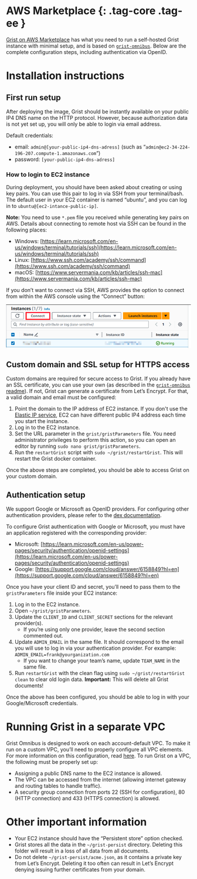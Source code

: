 AWS Marketplace {: .tag-core .tag-ee }
============

[Grist on AWS Marketplace](https://aws.amazon.com/marketplace/management/products/prod-ljgtgt5bwdf2w/overview/product-information) has what you need to run a self-hosted Grist instance with minimal setup, and is based on [`grist-omnibus`](https://github.com/gristlabs/grist-omnibus). Below are the complete configuration steps, including authentication via OpenID.

# Installation instructions

## First run setup

After deploying the image, Grist should be instantly available on your public IP4 DNS name on the HTTP protocol. However, because authorization data is not yet set up, you will only be able to login via email address.

Default credentials:
- email: `admin@[your-public-ip4-dns-adress]` (such as “`admin@ec2-34-224-196-207.compute-1.amazonaws.com`“)
- password: `[your-public-ip4-dns-adress]`

### How to login to EC2 instance

During deployment, you should have been asked about creating or using key pairs. You can use this pair to log in via SSH from your terminal/bash. The default user in your EC2 container is named “ubuntu”, and you can log in to `ubuntu@[ec2-intance-public-ip]`.

**Note:** You need to use `*.pem` file you received while generating key pairs on AWS. Details about connecting to remote host via SSH can be found in the following places: 

* Windows: [https://learn.microsoft.com/en-us/windows/terminal/tutorials/ssh](https://learn.microsoft.com/en-us/windows/terminal/tutorials/ssh)
* Linux: [https://www.ssh.com/academy/ssh/command](https://www.ssh.com/academy/ssh/command)
* macOS: [https://www.servermania.com/kb/articles/ssh-mac](https://www.servermania.com/kb/articles/ssh-mac)

If you don’t want to connect via SSH, AWS provides the option to connect from within the AWS console using the “Connect” button:

![aws-connect](../images/aws-connect.png)

## Custom domain and SSL setup for HTTPS access

Custom domains are required for secure access to Grist. If you already have an SSL certificate, you can use your own (as described in the [`grist-omnibus` readme](https://github.com/gristlabs/grist-omnibus/)). If not, Grist can generate a certificate from Let’s Encrypt. For that, a valid domain and email must be configured:

1. Point the domain to the IP address of EC2 instance. If you don't use the [Elastic IP service](https://docs.aws.amazon.com/AWSEC2/latest/UserGuide/elastic-ip-addresses-eip.html), EC2 can have different public IP4 address each time you start the instance.
2. Log in to the EC2 instance.
3. Set the URL parameter in the `grist/gristParameters` file. You need administrator privileges to perform this action, so you can open an editor by running `sudo nano grist/gristParameters`.
4. Run the `restartGrist` script with `sudo ~/grist/restartGrist`. This will restart the Grist docker container.

Once the above steps are completed, you should be able to access Grist on your custom domain.

## Authentication setup

We support Google or Microsoft as OpenID providers. For configuring other authentication providers, please refer to the [dex documentation](https://dexidp.io/docs/getting-started/).

To configure Grist authentication with Google or Microsoft, you must have an application registered with the corresponding provider:

* Microsoft: [https://learn.microsoft.com/en-us/power-pages/security/authentication/openid-settings](https://learn.microsoft.com/en-us/power-pages/security/authentication/openid-settings)
* Google: [https://support.google.com/cloud/answer/6158849?hl=en](https://support.google.com/cloud/answer/6158849?hl=en)

Once you have your client ID and secret, you’ll need to pass them to the `gristParameters` file inside your EC2 instance:

1. Log in to the EC2 instance.
2. Open `~/grist/gristParameters`.
3. Update the `CLIENT_ID` and `CLIENT_SECRET` sections for the relevant provider(s).
    * If you’re using only one provider, leave the second section commented out. 
4. Update `ADMIN_EMAIL` in the same file. It should correspond to the email you will use to log in via your authentication provider. For example: `ADMIN_EMAIL=frank@yourganization.com`
    * If you want to change your team’s name, update `TEAM_NAME` in the same file. 
5. Run `restartGrist` with the clean flag using `sudo ~/grist/restartGrist clean` to clear old login data. **Important:** This will delete all Grist documents!

Once the above has been configured, you should be able to log in with your Google/Microsoft credentials.

# Running Grist in a separate VPC

Grist Omnibus is designed to work on each account-default VPC. To make it run on a custom VPC, you’ll need to properly configure all VPC elements. For more information on this configuration, read [here](https://docs.aws.amazon.com/vpc/latest/userguide/what-is-amazon-vpc.html). To run Grist on a VPC, the following must be properly set up: 

* Assigning a public DNS name to the EC2 instance is allowed.
* The VPC can be accessed from the internet (allowing internet gateway and routing tables to handle traffic).
* A security group connection from ports 22 (SSH for configuration), 80 (HTTP connection) and 433 (HTTPS connection) is allowed.

# Other important information 

* Your EC2 instance should have the “Persistent store” option checked.
* Grist stores all the data in the `~/grist-persist` directory. Deleting this folder will result in a loss of all data from all documents. 
* Do not delete `~/grist-persist/acme.json`, as it contains a private key from Let’s Encrypt. Deleting it too often can result in Let’s Encrypt denying issuing further certificates from your domain.